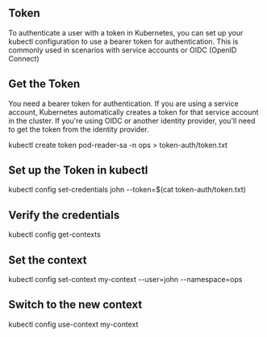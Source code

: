 ## Token ##
To authenticate a user with a token in Kubernetes, you can set up your kubectl configuration to use a bearer token for authentication. This is commonly used in scenarios with service accounts or OIDC (OpenID Connect)

## Get the Token ##
You need a bearer token for authentication. If you are using a service account, Kubernetes automatically creates a token for that service account in the cluster. If you're using OIDC or another identity provider, you'll need to get the token from the identity provider.

kubectl create token pod-reader-sa -n ops > token-auth/token.txt

## Set up the Token in kubectl ##
kubectl config set-credentials john --token=$(cat token-auth/token.txt)

## Verify the credentials ##
kubectl config get-contexts

## Set the context ##
kubectl config set-context my-context --user=john --namespace=ops

## Switch to the new context ##
kubectl config use-context my-context
